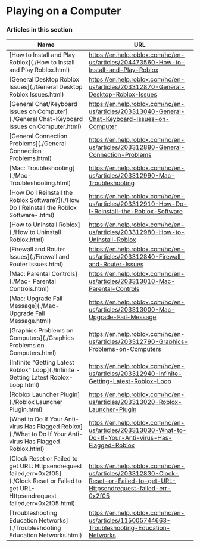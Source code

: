 # Playing on a Computer  
### Articles in this section
Name|URL
-|-
[How to Install and Play Roblox](./How to Install and Play Roblox.html) |https://en.help.roblox.com/hc/en-us/articles/204473560-How-to-Install-and-Play-Roblox
[General Desktop Roblox Issues](./General Desktop Roblox Issues.html) |https://en.help.roblox.com/hc/en-us/articles/203312870-General-Desktop-Roblox-Issues
[General Chat/Keyboard Issues on Computer](./General Chat-Keyboard Issues on Computer.html) |https://en.help.roblox.com/hc/en-us/articles/203313040-General-Chat-Keyboard-Issues-on-Computer
[General Connection Problems](./General Connection Problems.html) |https://en.help.roblox.com/hc/en-us/articles/203312880-General-Connection-Problems
[Mac: Troubleshooting](./Mac- Troubleshooting.html) |https://en.help.roblox.com/hc/en-us/articles/203312990-Mac-Troubleshooting
[How Do I Reinstall the Roblox Software?](./How Do I Reinstall the Roblox Software-.html) |https://en.help.roblox.com/hc/en-us/articles/203312910-How-Do-I-Reinstall-the-Roblox-Software
[How to Uninstall Roblox](./How to Uninstall Roblox.html) |https://en.help.roblox.com/hc/en-us/articles/203312980-How-to-Uninstall-Roblox
[Firewall and Router Issues](./Firewall and Router Issues.html) |https://en.help.roblox.com/hc/en-us/articles/203312840-Firewall-and-Router-Issues
[Mac: Parental Controls](./Mac- Parental Controls.html) |https://en.help.roblox.com/hc/en-us/articles/203313010-Mac-Parental-Controls
[Mac: Upgrade Fail Message](./Mac- Upgrade Fail Message.html) |https://en.help.roblox.com/hc/en-us/articles/203313000-Mac-Upgrade-Fail-Message
[Graphics Problems on Computers](./Graphics Problems on Computers.html) |https://en.help.roblox.com/hc/en-us/articles/203312790-Graphics-Problems-on-Computers
[Infinite "Getting Latest Roblox" Loop](./Infinite -Getting Latest Roblox- Loop.html) |https://en.help.roblox.com/hc/en-us/articles/203312940-Infinite-Getting-Latest-Roblox-Loop
[Roblox Launcher Plugin](./Roblox Launcher Plugin.html) |https://en.help.roblox.com/hc/en-us/articles/203313020-Roblox-Launcher-Plugin
[What to Do If Your Anti-virus Has Flagged Roblox](./What to Do If Your Anti-virus Has Flagged Roblox.html) |https://en.help.roblox.com/hc/en-us/articles/203313030-What-to-Do-If-Your-Anti-virus-Has-Flagged-Roblox
[Clock Reset or Failed to get URL: Httpsendrequest failed,err=0x2f05](./Clock Reset or Failed to get URL- Httpsendrequest failed,err=0x2f05.html) |https://en.help.roblox.com/hc/en-us/articles/203312830-Clock-Reset-or-Failed-to-get-URL-Httpsendrequest-failed-err-0x2f05
[Troubleshooting Education Networks](./Troubleshooting Education Networks.html) |https://en.help.roblox.com/hc/en-us/articles/115005744663-Troubleshooting-Education-Networks